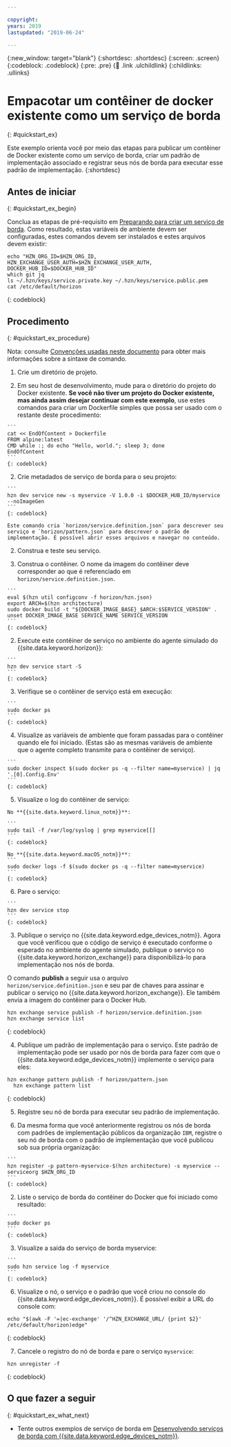 ```yaml
---

copyright:
years: 2019
lastupdated: "2019-06-24"

---
```


{:new_window: target="blank"}
{:shortdesc: .shortdesc}
{:screen: .screen}
{:codeblock: .codeblock}
{:pre: .pre}
{:child: .link .ulchildlink}
{:childlinks: .ullinks}

# Empacotar um contêiner de docker existente como um serviço de borda
{: #quickstart_ex}

Este exemplo orienta você por meio das etapas para publicar um contêiner de Docker existente como um serviço de borda, criar um padrão de implementação associado e registrar seus nós de borda para executar esse padrão de implementação.
{:shortdesc}

## Antes de iniciar
{: #quickstart_ex_begin}

Conclua as etapas de pré-requisito em [Preparando para criar um serviço de borda](service_containers.md). Como resultado, estas variáveis de ambiente devem ser configuradas, estes comandos devem ser instalados e estes arquivos devem existir:
```
echo "HZN_ORG_ID=$HZN_ORG_ID, HZN_EXCHANGE_USER_AUTH=$HZN_EXCHANGE_USER_AUTH, DOCKER_HUB_ID=$DOCKER_HUB_ID"
which git jq
ls ~/.hzn/keys/service.private.key ~/.hzn/keys/service.public.pem
cat /etc/default/horizon
```
{: codeblock}

## Procedimento
{: #quickstart_ex_procedure}

Nota: consulte [Convenções usadas neste documento](../getting_started/document_conventions.md) para obter mais informações sobre a sintaxe de comando.

1. Crie um diretório de projeto.

  1. Em seu host de desenvolvimento, mude para o diretório do projeto do Docker existente. **Se você não tiver um projeto do Docker existente, mas ainda assim desejar continuar com este exemplo**, use estes comandos para criar um Dockerfile simples que possa ser usado com o restante deste procedimento:

    ```
    cat << EndOfContent > Dockerfile
    FROM alpine:latest
    CMD while :; do echo "Hello, world."; sleep 3; done
    EndOfContent
    ```
    {: codeblock}

  2. Crie metadados de serviço de borda para o seu projeto:

    ```
    hzn dev service new -s myservice -V 1.0.0 -i $DOCKER_HUB_ID/myservice --noImageGen
    ```
    {: codeblock}

    Este comando cria `horizon/service.definition.json` para descrever seu serviço e `horizon/pattern.json` para descrever o padrão de implementação. É possível abrir esses arquivos e navegar no conteúdo.

2. Construa e teste seu serviço.

  1. Construa o contêiner. O nome da imagem do contêiner deve corresponder ao que é referenciado em `horizon/service.definition.json`.

    ```
    eval $(hzn util configconv -f horizon/hzn.json)
    export ARCH=$(hzn architecture)
    sudo docker build -t "${DOCKER_IMAGE_BASE}_$ARCH:$SERVICE_VERSION" .
    unset DOCKER_IMAGE_BASE SERVICE_NAME SERVICE_VERSION
    ```
    {: codeblock}

  2. Execute este contêiner de serviço no ambiente do agente simulado do {{site.data.keyword.horizon}}:

    ```
    hzn dev service start -S
    ```
    {: codeblock}

  3. Verifique se o contêiner de serviço está em execução:

    ```
    sudo docker ps
    ```
    {: codeblock}

  4. Visualize as variáveis de ambiente que foram passadas para o contêiner quando ele foi iniciado. (Estas são as mesmas variáveis de ambiente que o agente completo transmite para o contêiner de serviço).

    ```
    sudo docker inspect $(sudo docker ps -q --filter name=myservice) | jq '.[0].Config.Env'
    ```
    {: codeblock}

  5. Visualize o log do contêiner de serviço:

    No **{{site.data.keyword.linux_notm}}**:

    ```
    sudo tail -f /var/log/syslog | grep myservice[[]
    ```
    {: codeblock}

    No **{{site.data.keyword.macOS_notm}}**:
    ```
    sudo docker logs -f $(sudo docker ps -q --filter name=myservice)
    ```
    {: codeblock}

  6. Pare o serviço:

    ```
    hzn dev service stop
    ```
    {: codeblock}

3. Publique o serviço no {{site.data.keyword.edge_devices_notm}}. Agora que você verificou que o código de serviço é executado conforme o esperado no ambiente do agente simulado, publique o serviço no {{site.data.keyword.horizon_exchange}} para disponibilizá-lo para implementação nos nós de borda.

  O comando **publish** a seguir usa o arquivo `horizon/service.definition.json` e seu par de chaves para assinar e publicar o serviço no {{site.data.keyword.horizon_exchange}}. Ele também envia a imagem do contêiner para o Docker Hub.

  ```
  hzn exchange service publish -f horizon/service.definition.json
  hzn exchange service list
  ```
  {: codeblock}

4. Publique um padrão de implementação para o serviço. Este padrão de implementação pode ser usado por nós de borda para fazer com que o {{site.data.keyword.edge_devices_notm}} implemente o serviço para eles:

  ```
  hzn exchange pattern publish -f horizon/pattern.json
    hzn exchange pattern list
  ```
  {: codeblock}

5. Registre seu nó de borda para executar seu padrão de implementação.

  1. Da mesma forma que você anteriormente registrou os nós de borda com padrões de implementação públicos da organização `IBM`, registre o seu nó de borda com o padrão de implementação que você publicou sob sua própria organização:

    ```
    hzn register -p pattern-myservice-$(hzn architecture) -s myservice --serviceorg $HZN_ORG_ID
    ```
    {: codeblock}

  2. Liste o serviço de borda do contêiner do Docker que foi iniciado como resultado:

    ```
    sudo docker ps
    ```
    {: codeblock}

  3. Visualize a saída do serviço de borda myservice:

    ```
    sudo hzn service log -f myservice
    ```
    {: codeblock}

6. Visualize o nó, o serviço e o padrão que você criou no console do {{site.data.keyword.edge_devices_notm}}. É possível exibir a URL do console com:

  ```
  echo "$(awk -F '=|ec-exchange' '/^HZN_EXCHANGE_URL/ {print $2}' /etc/default/horizon)edge"
  ```
  {: codeblock}

7. Cancele o registro do nó de borda e pare o serviço `myservice`:

  ```
  hzn unregister -f
  ```
  {: codeblock}

## O que fazer a seguir
{: #quickstart_ex_what_next}

* Tente outros exemplos de serviço de borda em [Desenvolvendo serviços de borda com {{site.data.keyword.edge_devices_notm}}](developing.md).
